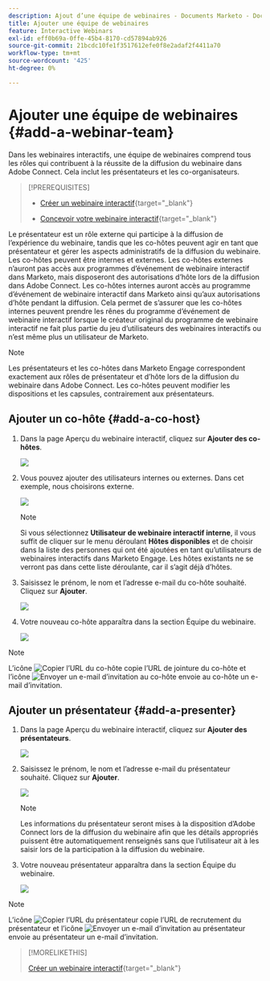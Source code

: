 ```yaml
---
description: Ajout d’une équipe de webinaires - Documents Marketo - Documentation du produit
title: Ajouter une équipe de webinaires
feature: Interactive Webinars
exl-id: eff0b69a-0ffe-45b4-8170-cd57894ab926
source-git-commit: 21bcdc10fe1f3517612efe0f8e2adaf2f4411a70
workflow-type: tm+mt
source-wordcount: '425'
ht-degree: 0%

---
```


# Ajouter une équipe de webinaires {#add-a-webinar-team}

Dans les webinaires interactifs, une équipe de webinaires comprend tous les rôles qui contribuent à la réussite de la diffusion du webinaire dans Adobe Connect. Cela inclut les présentateurs et les co-organisateurs.

>[!PREREQUISITES]
>
>* [Créer un webinaire interactif](/help/marketo/product-docs/demand-generation/events/interactive-webinars/create-an-interactive-webinar.md){target="_blank"}
>
>* [Concevoir votre webinaire interactif](/help/marketo/product-docs/demand-generation/events/interactive-webinars/designing-interactive-webinars.md){target="_blank"}

Le présentateur est un rôle externe qui participe à la diffusion de l’expérience du webinaire, tandis que les co-hôtes peuvent agir en tant que présentateur et gérer les aspects administratifs de la diffusion du webinaire. Les co-hôtes peuvent être internes et externes. Les co-hôtes externes n’auront pas accès aux programmes d’événement de webinaire interactif dans Marketo, mais disposeront des autorisations d’hôte lors de la diffusion dans Adobe Connect. Les co-hôtes internes auront accès au programme d’événement de webinaire interactif dans Marketo ainsi qu’aux autorisations d’hôte pendant la diffusion. Cela permet de s’assurer que les co-hôtes internes peuvent prendre les rênes du programme d’événement de webinaire interactif lorsque le créateur original du programme de webinaire interactif ne fait plus partie du jeu d’utilisateurs des webinaires interactifs ou n’est même plus un utilisateur de Marketo.

>[!NOTE]
>
>Les présentateurs et les co-hôtes dans Marketo Engage correspondent exactement aux rôles de présentateur et d’hôte lors de la diffusion du webinaire dans Adobe Connect. Les co-hôtes peuvent modifier les dispositions et les capsules, contrairement aux présentateurs.

## Ajouter un co-hôte {#add-a-co-host}

1. Dans la page Aperçu du webinaire interactif, cliquez sur **Ajouter des co-hôtes**.

   ![](assets/add-a-webinar-team-1.png)

1. Vous pouvez ajouter des utilisateurs internes ou externes. Dans cet exemple, nous choisirons externe.

   ![](assets/add-a-webinar-team-2.png)

   >[!NOTE]
   >
   >Si vous sélectionnez **Utilisateur de webinaire interactif interne**, il vous suffit de cliquer sur le menu déroulant **Hôtes disponibles** et de choisir dans la liste des personnes qui ont été ajoutées en tant qu’utilisateurs de webinaires interactifs dans Marketo Engage. Les hôtes existants ne se verront pas dans cette liste déroulante, car il s’agit déjà d’hôtes.

1. Saisissez le prénom, le nom et l’adresse e-mail du co-hôte souhaité. Cliquez sur **Ajouter**.

   ![](assets/add-a-webinar-team-3.png)

1. Votre nouveau co-hôte apparaîtra dans la section Équipe du webinaire.

   ![](assets/add-a-webinar-team-4.png)

>[!NOTE]
>
> L’icône ![Copier l’URL du co-hôte](assets/icon-copy-join-url.png) copie l’URL de jointure du co-hôte et l’icône ![Envoyer un e-mail d’invitation au co-hôte](assets/icon-send-invitation-email.png) envoie au co-hôte un e-mail d’invitation.

## Ajouter un présentateur {#add-a-presenter}

1. Dans la page Aperçu du webinaire interactif, cliquez sur **Ajouter des présentateurs**.

   ![](assets/add-a-webinar-team-5.png)

1. Saisissez le prénom, le nom et l’adresse e-mail du présentateur souhaité. Cliquez sur **Ajouter**.

   ![](assets/add-a-webinar-team-6.png)

   >[!NOTE]
   >
   >Les informations du présentateur seront mises à la disposition d’Adobe Connect lors de la diffusion du webinaire afin que les détails appropriés puissent être automatiquement renseignés sans que l’utilisateur ait à les saisir lors de la participation à la diffusion du webinaire.

1. Votre nouveau présentateur apparaîtra dans la section Équipe du webinaire.

   ![](assets/add-a-webinar-team-7.png)

>[!NOTE]
>
> L’icône ![Copier l’URL du présentateur](assets/icon-copy-join-url.png) copie l’URL de recrutement du présentateur et l’icône ![Envoyer un e-mail d’invitation au présentateur](assets/icon-send-invitation-email.png) envoie au présentateur un e-mail d’invitation.

>[!MORELIKETHIS]
>
>[Créer un webinaire interactif](/help/marketo/product-docs/demand-generation/events/interactive-webinars/create-an-interactive-webinar.md){target="_blank"}

